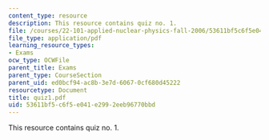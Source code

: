 ```yaml
---
content_type: resource
description: This resource contains quiz no. 1.
file: /courses/22-101-applied-nuclear-physics-fall-2006/53611bf5c6f5e041e2992eeb96770bbd_quiz1.pdf
file_type: application/pdf
learning_resource_types:
- Exams
ocw_type: OCWFile
parent_title: Exams
parent_type: CourseSection
parent_uid: ed0bcf94-ac8b-3e7d-6067-0cf680d45222
resourcetype: Document
title: quiz1.pdf
uid: 53611bf5-c6f5-e041-e299-2eeb96770bbd
---
```

This resource contains quiz no. 1.

